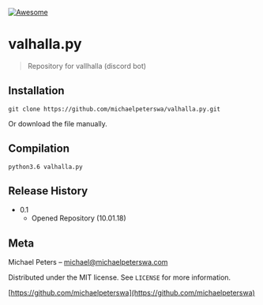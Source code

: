 [![Awesome](https://awesome.re/badge-flat.svg)](https://michaelpeterswa.com)

# valhalla.py

> Repository for vallhalla (discord bot)

## Installation

```
git clone https://github.com/michaelpeterswa/valhalla.py.git
```
Or download the file manually.

## Compilation

```
python3.6 valhalla.py
```
## Release History

* 0.1
    * Opened Repository (10.01.18)

## Meta

Michael Peters – michael@michaelpeterswa.com

Distributed under the MIT license. See ``LICENSE`` for more information.

[https://github.com/michaelpeterswa](https://github.com/michaelpeterswa)
